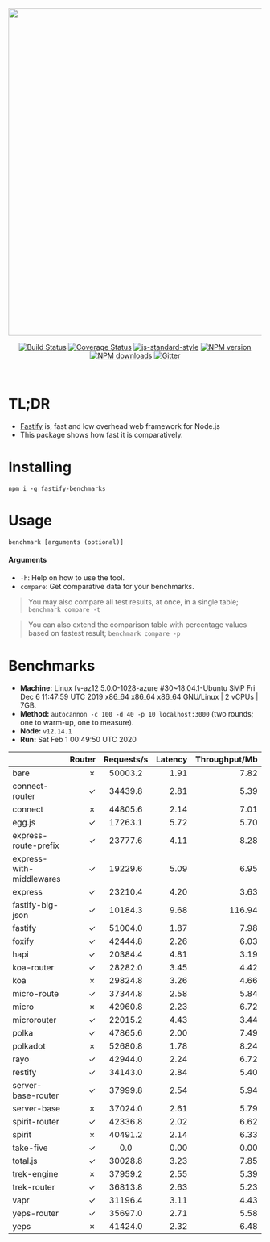 <div align="center">
<img src="https://github.com/fastify/graphics/raw/master/full-logo.png" width="650" height="auto"/>
</div>

<div align="center">

[![Build Status](https://travis-ci.org/fastify/fastify.svg?branch=master)](https://travis-ci.org/fastify/fastify)
[![Coverage Status](https://coveralls.io/repos/github/fastify/fastify/badge.svg?branch=master)](https://coveralls.io/github/fastify/fastify?branch=master)
[![js-standard-style](https://img.shields.io/badge/code%20style-standard-brightgreen.svg?style=flat)](http://standardjs.com/)
[![NPM version](https://img.shields.io/npm/v/fastify.svg?style=flat)](https://www.npmjs.com/package/fastify)
[![NPM downloads](https://img.shields.io/npm/dm/fastify.svg?style=flat)](https://www.npmjs.com/package/fastify) [![Gitter](https://badges.gitter.im/gitterHQ/gitter.svg)](https://gitter.im/fastify)
</div>
<br />

# TL;DR

* [Fastify](https://github.com/fastify/fastify) is, fast and low overhead web framework for Node.js
* This package shows how fast it is comparatively.

# Installing

```
npm i -g fastify-benchmarks
```

# Usage

```
benchmark [arguments (optional)]
```

#### Arguments

* `-h`: Help on how to use the tool.
* `compare`: Get comparative data for your benchmarks.

> You may also compare all test results, at once, in a single table; `benchmark compare -t`

> You can also extend the comparison table with percentage values based on fastest result; `benchmark compare -p`
# Benchmarks
* __Machine:__ Linux fv-az12 5.0.0-1028-azure #30~18.04.1-Ubuntu SMP Fri Dec 6 11:47:59 UTC 2019 x86_64 x86_64 x86_64 GNU/Linux | 2 vCPUs | 7GB.
* __Method:__ `autocannon -c 100 -d 40 -p 10 localhost:3000` (two rounds; one to warm-up, one to measure).
* __Node:__ `v12.14.1`
* __Run:__ Sat Feb  1 00:49:50 UTC 2020

|                          | Router | Requests/s | Latency | Throughput/Mb |
| :--                      | --:    | :-:        | --:     | --:           |
| bare                     | ✗      | 50003.2    | 1.91    | 7.82          |
| connect-router           | ✓      | 34439.8    | 2.81    | 5.39          |
| connect                  | ✗      | 44805.6    | 2.14    | 7.01          |
| egg.js                   | ✓      | 17263.1    | 5.72    | 5.70          |
| express-route-prefix     | ✓      | 23777.6    | 4.11    | 8.28          |
| express-with-middlewares | ✓      | 19229.6    | 5.09    | 6.95          |
| express                  | ✓      | 23210.4    | 4.20    | 3.63          |
| fastify-big-json         | ✓      | 10184.3    | 9.68    | 116.94        |
| fastify                  | ✓      | 51004.0    | 1.87    | 7.98          |
| foxify                   | ✓      | 42444.8    | 2.26    | 6.03          |
| hapi                     | ✓      | 20384.4    | 4.81    | 3.19          |
| koa-router               | ✓      | 28282.0    | 3.45    | 4.42          |
| koa                      | ✗      | 29824.8    | 3.26    | 4.66          |
| micro-route              | ✓      | 37344.8    | 2.58    | 5.84          |
| micro                    | ✗      | 42960.8    | 2.23    | 6.72          |
| microrouter              | ✓      | 22015.2    | 4.43    | 3.44          |
| polka                    | ✓      | 47865.6    | 2.00    | 7.49          |
| polkadot                 | ✗      | 52680.8    | 1.78    | 8.24          |
| rayo                     | ✓      | 42944.0    | 2.24    | 6.72          |
| restify                  | ✓      | 34143.0    | 2.84    | 5.40          |
| server-base-router       | ✓      | 37999.8    | 2.54    | 5.94          |
| server-base              | ✗      | 37024.0    | 2.61    | 5.79          |
| spirit-router            | ✓      | 42336.8    | 2.02    | 6.62          |
| spirit                   | ✗      | 40491.2    | 2.14    | 6.33          |
| take-five                | ✓      | 0.0        | 0.00    | 0.00          |
| total.js                 | ✓      | 30028.8    | 3.23    | 7.85          |
| trek-engine              | ✗      | 37959.2    | 2.55    | 5.39          |
| trek-router              | ✓      | 36813.8    | 2.63    | 5.23          |
| vapr                     | ✓      | 31196.4    | 3.11    | 4.43          |
| yeps-router              | ✓      | 35697.0    | 2.71    | 5.58          |
| yeps                     | ✗      | 41424.0    | 2.32    | 6.48          |
